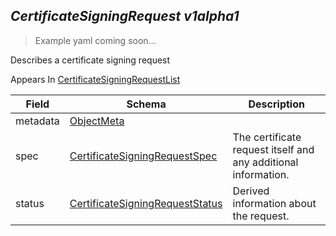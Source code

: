 ## *CertificateSigningRequest v1alpha1*

> Example yaml coming soon...



Describes a certificate signing request

<aside class="notice">
Appears In  <a href="#certificatesigningrequestlist-v1alpha1">CertificateSigningRequestList</a> </aside>

Field        | Schema     | Description
------------ | ---------- | -----------
metadata | [ObjectMeta](#objectmeta-v1) | 
spec | [CertificateSigningRequestSpec](#certificatesigningrequestspec-v1alpha1) | The certificate request itself and any additional information.
status | [CertificateSigningRequestStatus](#certificatesigningrequeststatus-v1alpha1) | Derived information about the request.


